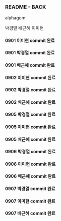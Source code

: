 ### README - BACK

alphagom

박경열 
배근혜
이미현

#### 0901 이미현 commit 완료

#### 0901 박경열 commit 완료

#### 0901 배근혜 commit 완료

#### 0902 이미현 commit 완료

#### 0902 박경열 commit 완료

#### 0902 배근혜 commit 완료

#### 0905 박경열 commit 완료

#### 0905 이미현 commit 완료

#### 0905 배근혜 commit 완료

#### 0906 박경열 commit 완료

#### 0906 이미현 commit 완료

#### 0906 배근혜 commit 완료

#### 0907 박경열 commit 완료

#### 0907 이미현 commit 완료

#### 0907 배근혜 commit 완료

